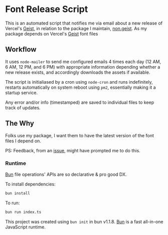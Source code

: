 # Font Release Script

This is an automated script that notifies me via email about a new release of Vercel's [Geist](https://github.com/vercel/geist-font), in relation to the package I maintain, [non.geist](https://github.com/contigen/non.geist).
As my package depends on Vercel's [Geist](https://github.com/vercel/geist-font) font files

## Workflow

It uses `node-mailer` to send me configured emails 4 times each day (12 AM, 6 AM, 12 PM, and 6 PM) with appropriate information depending whether a new release exists, and accordingly downloads the assets if available.

The script is initialiased by a cron using `node-cron` and runs indefinitely, restarts automatically on system reboot using `pm2`, essentially making it a startup service.

Any error and/or info (timestamped) are saved to individual files to keep track of updates.

## The Why

Folks use my package, I want them to have the latest version of the font files I depend on.

PS: Feedback, from an [issue](https://github.com/contigen/non.geist/issues/3), might have prompted me to do this.

### Runtime

[Bun](https://bun.sh) file operations' APIs are so declarative & pro good DX.

To install dependencies:

```bash
bun install
```

To run:

```bash
bun run index.ts
```

This project was created using `bun init` in bun v1.1.8. [Bun](https://bun.sh) is a fast all-in-one JavaScript runtime.
